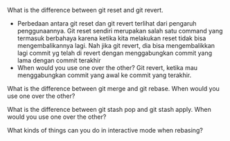 What is the difference between git reset and git revert. 
- Perbedaan antara git reset dan git revert terlihat dari pengaruh penggunaannya. Git reset sendiri merupakan salah 
satu command yang termasuk berbahaya karena ketika kita melakukan reset tidak bisa mengembalikannya lagi.
Nah jika git revert, dia bisa mengembalikkan lagi commit yg telah di revert dengan menggabungkan commit yang lama
dengan commit terakhir
- When would you use one over the other?
Git revert, ketika mau menggabungkan commit yang awal ke commit yang terakhir.

What is the difference between git merge and git rebase. 
When would you use one over the other?

What is the difference between git stash pop and git stash apply. 
When would you use one over the other?

What kinds of things can you do in interactive mode when rebasing?
